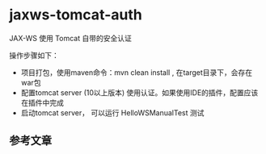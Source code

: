 # jaxws-tomcat-auth

JAX-WS 使用 Tomcat 自带的安全认证

操作步骤如下：
* 项目打包，使用maven命令：mvn clean install , 在target目录下，会存在war包
* 配置tomcat server (10以上版本) 使用认证。如果使用IDE的插件，配置应该在插件中完成
* 启动tomcat server， 可以运行 HelloWSManualTest 测试

## 参考文章

